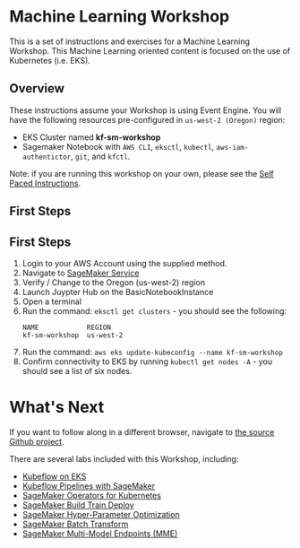 # Machine Learning Workshop

This is a set of instructions and exercises for a Machine Learning Workshop. This Machine Learning oriented content is focused on the use of Kubernetes (i.e. EKS).

## Overview

These instructions assume your Workshop is using Event Engine. You will have the following resources pre-configured in `us-west-2 (Oregon)` region:

- EKS Cluster named **kf-sm-workshop**
- Sagemaker Notebook with `AWS CLI`, `eksctl`, `kubectl`, `aws-iam-authentictor`, `git`, and `kfctl`.

Note: if you are running this workshop on your own, please see the [Self Paced Instructions](README-SELFPACED.md).

## First Steps

## First Steps

1. Login to your AWS Account using the supplied method.
2. Navigate to [SageMaker Service](https://us-west-2.console.aws.amazon.com/sagemaker/)
3. Verify / Change to the Oregon (us-west-2) region
4. Launch Juypter Hub on the BasicNotebookInstance
5. Open a terminal
6. Run the command: `eksctl get clusters` - you should see the following:
   ```
   NAME            REGION
   kf-sm-workshop  us-west-2
   ```
7. Run the command: `aws eks update-kubeconfig --name kf-sm-workshop`
8. Confirm connectivity to EKS by running `kubectl get nodes -A` - you should see a list of six nodes.

# What's Next

If you want to follow along in a different browser, navigate to [the source Github project](https://github.com/jwnichols3/aws-immersion-ml-public).

There are several labs included with this Workshop, including:

- [Kubeflow on EKS](labs/kubeflow/README.md)
- [Kubeflow Pipelines with SageMaker](labs/sagemaker-kubeflow-pipeline/README.md)
- [SageMaker Operators for Kubernetes](labs/sagemaker-operators-for-k8s/README.md)
- [SageMaker Build Train Deploy](labs/sagemaker/build-train-deploy/)
- [SageMaker Hyper-Parameter Optimization](labs/sagemaker/README.md)
- [SageMaker Batch Transform](labs/sagemaker/README.md)
- [SageMaker Multi-Model Endpoints (MME)](labs/sagemaker/README.md)
